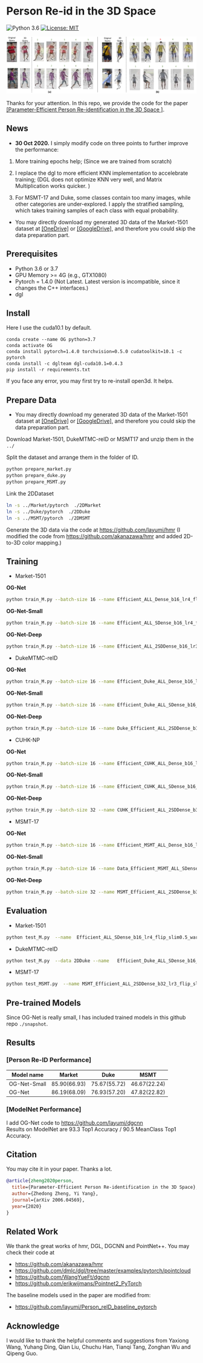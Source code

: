 # Person Re-id in the 3D Space

![Python 3.6](https://img.shields.io/badge/python-3.6-green.svg)
[![License: MIT](https://img.shields.io/badge/License-MIT-green.svg)](https://opensource.org/licenses/MIT)

![](https://github.com/layumi/person-reid-3d/blob/master/imgs/demo-1.jpg)

Thanks for your attention. In this repo, we provide the code for the paper [[Parameter-Efficient Person Re-identification in the 3D Space ]](https://arxiv.org/abs/2006.04569).

## News
- **30 Oct 2020.** I simply modify code on three points to further improve the performance: 

1. More training epochs help; (Since we are trained from scratch)

2. I replace the dgl to more efficient KNN implementation to accelebrate training; (DGL does not optimize KNN very well, and Matrix Multiplication works quicker. ) 

3. For MSMT-17 and Duke, some classes contain too many images, while other categories are under-explored. I apply the stratified sampling, which takes training samples of each class with equal probability.

- You may directly download my generated 3D data of the Market-1501 dataset at [[OneDrive]](https://studentutsedu-my.sharepoint.com/:u:/g/personal/12639605_student_uts_edu_au/EQXEskhdd3xPjdFRxAUtB9cB7RkjAdzS5YXRH8QIf_TWAw?e=IhqNpi) or [[GoogleDrive]](https://drive.google.com/file/d/1ih-LrkdGUvNK3rEUNJIq4LTvcgVOXnnM/view?usp=sharing), and therefore you could skip the data preparation part.

## Prerequisites
- Python 3.6 or 3.7
- GPU Memory >= 4G (e.g., GTX1080)
- Pytorch = 1.4.0 (Not Latest. Latest version is incompatible, since it changes the C++ interfaces.)
- dgl 

## Install 
Here I use the cuda10.1 by default.
```setup
conda create --name OG python=3.7
conda activate OG
conda install pytorch=1.4.0 torchvision=0.5.0 cudatoolkit=10.1 -c pytorch
conda install -c dglteam dgl-cuda10.1=0.4.3
pip install -r requirements.txt
```

If you face any error, you may first try to re-install open3d. It helps. 

## Prepare Data 
- You may directly download my generated 3D data of the Market-1501 dataset at [[OneDrive]](https://studentutsedu-my.sharepoint.com/:u:/g/personal/12639605_student_uts_edu_au/EQXEskhdd3xPjdFRxAUtB9cB7RkjAdzS5YXRH8QIf_TWAw?e=IhqNpi) or [[GoogleDrive]](https://drive.google.com/file/d/1ih-LrkdGUvNK3rEUNJIq4LTvcgVOXnnM/view?usp=sharing), and therefore you could skip the data preparation part.

Download Market-1501, DukeMTMC-reID or MSMT17 and unzip them in the `../`

Split the dataset and arrange them in the folder of ID.
```bash 
python prepare_market.py
python prepare_duke.py
python prepare_MSMT.py
```

Link the 2DDataset 
```bash 
ln -s ../Market/pytorch  ./2DMarket
ln -s ../Duke/pytorch  ./2DDuke
ln -s ../MSMT/pytorch  ./2DMSMT
```

Generate the 3D data via the code at https://github.com/layumi/hmr 
(I modified the code from https://github.com/akanazawa/hmr and added 2D-to-3D color mapping.)

## Training 
- Market-1501

**OG-Net**
```bash
python train_M.py --batch-size 16 --name Efficient_ALL_Dense_b16_lr4_flip_slim0.5_warm10_scale_e0_d7+bg_adam_init768_clusterXYZRGB_e1000 --slim 0.5 --flip --scale  --lrRate 4e-4 --gpu_ids 0 --warm_epoch 10  --erase 0  --droprate 0.7   --use_dense  --bg   --adam  --init 768  --cluster xyzrgb  --train_all   --num-epoch 1000  --feature_dims 64,128,256,512   --efficient
```
**OG-Net-Small**
```bash
python train_M.py --batch-size 16 --name Efficient_ALL_SDense_b16_lr4_flip_slim0.5_warm10_scale_e0_d7+bg_adam_init768_clusterXYZRGB_e1000 --slim 0.5 --flip --scale  --lrRate 4e-4 --gpu_ids 0 --warm_epoch 10  --erase 0  --droprate 0.7   --use_dense  --bg   --adam  --init 768  --cluster xyzrgb  --train_all   --num-epoch 1000  --feature_dims 48,96,192,384   --efficient 
```

**OG-Net-Deep**
```bash
python train_M.py --batch-size 16 --name Efficient_ALL_2SDDense_b16_lr3.5_flip_slim0.5_warm10_scale_e0_d7+bg_adam_init768_clusterXYZRGB_e500_id2_bn_k9_conv2  --id_skip 2 --slim 0.5 --flip --scale  --lrRate 3.5e-4 --gpu_ids 0 --warm_epoch 10  --erase 0  --droprate 0.7   --use_dense  --bg   --adam  --init 768  --cluster xyzrgb  --train_all   --num-epoch 500  --feature_dims 48,96,96,192,192,384,384  --norm_layer bn --efficient --k 9  --num_conv 2
```

- DukeMTMC-reID

**OG-Net**
```bash
python train_M.py --batch-size 16 --name Efficient_Duke_ALL_Dense_b16_lr4_flip_slim0.5_warm10_scale_e0_d7+bg_adam_init768_clusterXYZRGB_e1000_balance --slim 0.5 --flip --scale  --lrRate 4e-4 --gpu_ids 0 --warm_epoch 10  --erase 0  --droprate 0.7   --use_dense  --bg   --adam  --init 768  --cluster xyzrgb  --train_all   --num-epoch 1000  --feature_dims 64,128,256,512   --efficient --dataset 2DDuke --balance
```

**OG-Net-Small**
```bash
python train_M.py --batch-size 16 --name Efficient_Duke_ALL_SDense_b16_lr4_flip_slim0.5_warm10_scale_e0_d7+bg_adam_init768_clusterXYZRGB_e1000 --slim 0.5 --flip --scale  --lrRate 4e-4 --gpu_ids 0 --warm_epoch 10  --erase 0  --droprate 0.7   --use_dense  --bg   --adam  --init 768  --cluster xyzrgb  --train_all   --num-epoch 1000  --feature_dims 48,96,192,384   --efficient --dataset 2DDuke
```

**OG-Net-Deep**
```bash
python train_M.py --batch-size 16 --name Duke_Efficient_ALL_2SDDense_b16_lr3.5_flip_slim0.5_warm10_scale_e0_d7+bg_adam_init768_clusterXYZRGB_e1000_id2_bn_k9_conv2_balance  --id_skip 2 --slim 0.5 --flip --scale  --lrRate 3.5e-4 --gpu_ids 0 --warm_epoch 10  --erase 0  --droprate 0.7   --use_dense  --bg   --adam  --init 768  --cluster xyzrgb  --train_all   --num-epoch 1000  --feature_dims 48,96,96,192,192,384,384  --norm_layer bn --efficient --k 9  --num_conv 2  --dataset 2DDuke --balance
```

- CUHK-NP 

**OG-Net**
```bash
python train_M.py --batch-size 16 --name Efficient_CUHK_ALL_Dense_b16_lr4_flip_slim0.5_warm10_scale_e0_d7+bg_adam_init768_clusterXYZRGB_e1000 --slim 0.5 --flip --scale  --lrRate 4e-4 --gpu_ids 0 --warm_epoch 10  --erase 0  --droprate 0.7   --use_dense  --bg   --adam  --init 768  --cluster xyzrgb  --train_all   --num-epoch 1000  --feature_dims 64,128,256,512   --efficient --dataset 2DCUHK
```

**OG-Net-Small**
```bash
python train_M.py --batch-size 16 --name Efficient_CUHK_ALL_SDense_b16_lr4_flip_slim0.5_warm10_scale_e0_d7+bg_adam_init768_clusterXYZRGB_e1000 --slim 0.5 --flip --scale  --lrRate 4e-4 --gpu_ids 0 --warm_epoch 10  --erase 0  --droprate 0.7   --use_dense  --bg   --adam  --init 768  --cluster xyzrgb  --train_all   --num-epoch 1000  --feature_dims 48,96,192,384    --efficient --dataset 2DCUHK
```

**OG-Net-Deep**
```bash
python train_M.py --batch-size 32 --name CUHK_Efficient_ALL_2SDDense_b32_lr3_flip_slim0.5_warm10_scale_e0_d7+bg_adam_init768_clusterXYZRGB_e1000_id2_bn_k9_conv2  --id_skip 2 --slim 0.5 --flip --scale  --lrRate 3e-4 --gpu_ids 0 --warm_epoch 10  --erase 0  --droprate 0.7   --use_dense  --bg   --adam  --init 768  --cluster xyzrgb  --train_all   --num-epoch 1000  --feature_dims 48,96,96,192,192,384,384  --norm_layer bn --efficient --k 9  --num_conv 2  --dataset 2DCUHK
```

- MSMT-17

**OG-Net**
```bash
python train_M.py --batch-size 16 --name Efficient_MSMT_ALL_Dense_b16_lr3_flip_slim0.5_warm10_scale_e0_d7+bg_adam_init768_clusterXYZRGB_e800_wa0.9_balance --slim 0.5 --flip --scale  --lrRate 3e-4 --gpu_ids 0 --warm_epoch 10  --erase 0  --droprate 0.7   --use_dense  --bg   --adam  --init 768  --cluster xyzrgb  --train_all   --num-epoch 800  --feature_dims 64,128,256,512    --efficient --dataset 2DMSMT  --id_skip 0  --wa --wa_start 0.9 --balance
```

**OG-Net-Small**
```bash
python train_M.py --batch-size 16 --name Data_Efficient_MSMT_ALL_SDense_b16_lr3_flip_slim0.5_warm10_scale_e0_d7+bg_adam_init768_clusterXYZRGB_e1000_balance --slim 0.5 --flip --scale --lrRate 3e-4 --gpu_ids 0 --warm_epoch 10 --erase 0 --droprate 0.7 --use_dense --bg --adam --init 768 --cluster xyzrgb --train_all --num-epoch 1000 --feature_dims 48,96,192,384 --efficient --dataset 2DMSMT --id_skip 0 --balance
```

**OG-Net-Deep**
```bash
python train_M.py --batch-size 32 --name MSMT_Efficient_ALL_2SDDense_b32_lr3_flip_slim0.5_warm10_scale_e0_d7+bg_adam_init768_clusterXYZRGB_e1000_id2_bn_k9_conv2_balance  --id_skip 2 --slim 0.5 --flip --scale  --lrRate 3e-4 --gpu_ids 0 --warm_epoch 10  --erase 0  --droprate 0.7   --use_dense  --bg   --adam  --init 768  --cluster xyzrgb  --train_all   --num-epoch 1000  --feature_dims 48,96,96,192,192,384,384  --norm_layer bn --efficient --k 9  --num_conv 2  --dataset 2DMSMT --balance
```

## Evaluation
- Market-1501
```bash 
python test_M.py  --name  Efficient_ALL_SDense_b16_lr4_flip_slim0.5_warm10_scale_e0_d7+bg_adam_init768_clusterXYZRGB_e1000 
```

- DukeMTMC-reID
```bash 
python test_M.py  --data 2DDuke --name   Efficient_Duke_ALL_SDense_b16_lr4_flip_slim0.5_warm10_scale_e0_d7+bg_adam_init768_clusterXYZRGB_e1000
```

- MSMT-17
```bash 
python test_MSMT.py  --name MSMT_Efficient_ALL_2SDDense_b32_lr3_flip_slim0.5_warm10_scale_e0_d7+bg_adam_init768_clusterXYZRGB_e1000_id2_bn_k9_conv2_balance
```

## Pre-trained Models
Since OG-Net is really small, I has included trained models in this github repo `./snapshot`. 

## Results
### [Person Re-ID Performance]
| Model name         | Market  | Duke | MSMT| 
| ------------------ |---------------- | -------------- | -------------- |
| OG-Net-Small |  85.90(66.93) |  75.67(55.72)     |   46.67(22.24)   | 
| OG-Net   |    86.19(68.09)  |   76.93(57.20) |  47.82(22.82)    |

### [ModelNet Performance] 
I add OG-Net code to https://github.com/layumi/dgcnn  
Results on ModelNet are 93.3 Top1 Accuracy / 90.5 MeanClass Top1 Accuracy.


## Citation
You may cite it in your paper. Thanks a lot.
```bibtex
@article{zheng2020person,
  title={Parameter-Efficient Person Re-identification in the 3D Space},
  author={Zhedong Zheng, Yi Yang},
  journal={arXiv 2006.04569},
  year={2020}
}
```

## Related Work
We thank the great works of hmr, DGL, DGCNN and PointNet++. You may check their code at
- https://github.com/akanazawa/hmr
- https://github.com/dmlc/dgl/tree/master/examples/pytorch/pointcloud
- https://github.com/WangYueFt/dgcnn
- https://github.com/erikwijmans/Pointnet2_PyTorch

The baseline models used in the paper are modified from:
- https://github.com/layumi/Person_reID_baseline_pytorch

## Acknowledge
I would like to thank the helpful comments and suggestions from Yaxiong Wang, Yuhang Ding, Qian Liu, Chuchu Han, Tianqi Tang, Zonghan Wu and Qipeng Guo.
